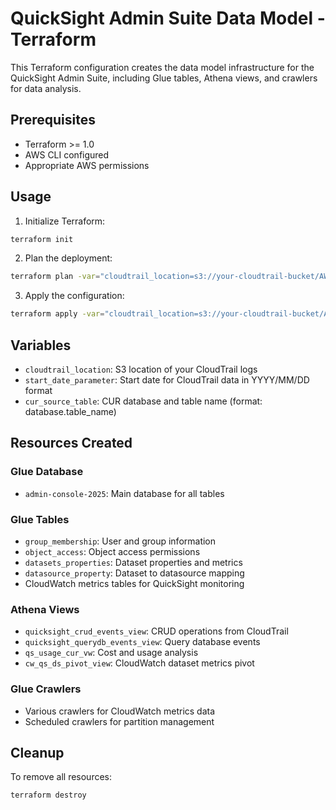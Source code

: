 # QuickSight Admin Suite Data Model - Terraform

This Terraform configuration creates the data model infrastructure for the QuickSight Admin Suite, including Glue tables, Athena views, and crawlers for data analysis.

## Prerequisites

- Terraform >= 1.0
- AWS CLI configured
- Appropriate AWS permissions

## Usage

1. Initialize Terraform:
```bash
terraform init
```

2. Plan the deployment:
```bash
terraform plan -var="cloudtrail_location=s3://your-cloudtrail-bucket/AWSLogs/123456789123/CloudTrail/" -var="start_date_parameter=2024/01/01" -var="cur_source_table=billing.cur"
```

3. Apply the configuration:
```bash
terraform apply -var="cloudtrail_location=s3://your-cloudtrail-bucket/AWSLogs/123456789123/CloudTrail/" -var="start_date_parameter=2024/01/01" -var="cur_source_table=billing.cur"
```

## Variables

- `cloudtrail_location`: S3 location of your CloudTrail logs
- `start_date_parameter`: Start date for CloudTrail data in YYYY/MM/DD format
- `cur_source_table`: CUR database and table name (format: database.table_name)

## Resources Created

### Glue Database
- `admin-console-2025`: Main database for all tables

### Glue Tables
- `group_membership`: User and group information
- `object_access`: Object access permissions
- `datasets_properties`: Dataset properties and metrics
- `datasource_property`: Dataset to datasource mapping
- CloudWatch metrics tables for QuickSight monitoring

### Athena Views
- `quicksight_crud_events_view`: CRUD operations from CloudTrail
- `quicksight_querydb_events_view`: Query database events
- `qs_usage_cur_vw`: Cost and usage analysis
- `cw_qs_ds_pivot_view`: CloudWatch dataset metrics pivot

### Glue Crawlers
- Various crawlers for CloudWatch metrics data
- Scheduled crawlers for partition management

## Cleanup

To remove all resources:
```bash
terraform destroy
```